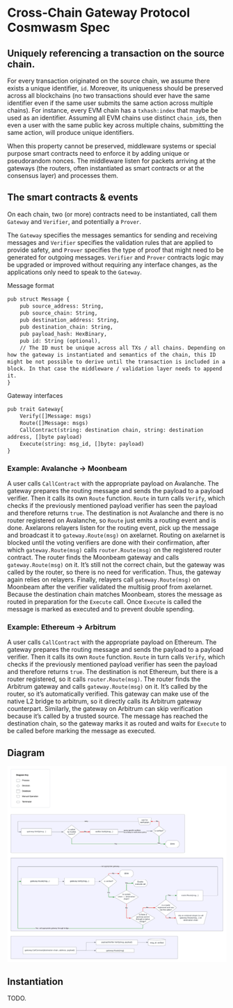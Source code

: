 # Cross-Chain Gateway Protocol Cosmwasm Spec 

## Uniquely referencing a transaction on the source chain.

For every transaction originated on the source chain, we assume there exists a unique identifier, `id`. Moreover, its uniqueness should be preserved across all blockchains (no two transactions should ever have the same identifier even if the same user submits the same action across multiple chains). For instance, every EVM chain has a `txhash:index` that maybe be used as an identifier. Assuming all EVM chains use distinct `chain_id`s, then even a user with the same public key across multiple chains, submitting the same action, will produce unique identifiers.

When this property cannot be preserved, middleware systems or special purpose smart contracts need to enforce it by adding unique or pseudorandom nonces. The middleware listen for packets arriving at the gateways (the routers, often instantiated as smart contracts or at the consensus layer) and processes them. 

## The smart contracts & events

On each chain, two (or more) contracts need to be instantiated, call them `Gateway` and `Verifier`, and potentially a `Prover`. 

The `Gateway` specifies the messages semantics for sending and receiving messages and `Verifier` specifies the validation rules that are applied to provide safety, and `Prover` specifies the type of proof that might need to be generated for outgoing messages. `Verifier` and `Prover` contracts logic may be upgraded or improved without requiring any interface changes, as the applications only need to speak to the `Gateway`.


Message format
```
pub struct Message {
    pub source_address: String,
    pub source_chain: String,
    pub destination_address: String,
    pub destination_chain: String,
    pub payload_hash: HexBinary,
    pub id: String (optional), 
    // The ID must be unique across all TXs / all chains. Depending on how the gateway is instantiated and semantics of the chain, this ID might be not possible to derive until the transaction is included in a block. In that case the middleware / validation layer needs to append it.    
}
```

Gateway interfaces
```
pub trait Gateway{
	Verify([]Message: msgs)
	Route([]Message: msgs)
	CallContract(string: destination chain, string: destination address, []byte payload)
	Execute(string: msg_id, []byte: payload)
}
```

### Example: Avalanche → Moonbeam

A user calls `CallContract` with the appropriate payload on Avalanche. The gateway prepares the routing message and sends the payload to a payload verifier. Then it calls its own `Route` function. `Route` in turn calls `Verify`, which checks if the previously mentioned payload verifier has seen the payload and therefore returns `true`. The destination is not Avalanche and there is no router registered on Avalanche, so `Route` just emits a routing event and is done. Axelarons relayers listen for the routing event, pick up the message and broadcast it to `gateway.Route(msg)` on axelarnet. Routing on axelarnet is blocked until the voting verifiers are done with their confirmation, after which `gateway.Route(msg)` calls `router.Route(msg)` on the registered router contract. The router finds the Moonbeam gateway and calls `gateway.Route(msg)` on it. It’s still not the correct chain, but the gateway was called by the router, so there is no need for verification. Thus, the gateway again relies on relayers. Finally, relayers call `gateway.Route(msg)` on Moonbeam after the verifier validated the multisig proof from axelarnet. Because the destination chain matches Moonbeam, stores the message as routed in preparation for the `Execute` call. Once `Execute` is called the message is marked as executed and to prevent double spending.

### Example: Ethereum → Arbitrum

A user calls `CallContract` with the appropriate payload on Ethereum. The gateway prepares the routing message and sends the payload to a payload verifier. Then it calls its own `Route` function. `Route` in turn calls `Verify`, which checks if the previously mentioned payload verifier has seen the payload and therefore returns `true`. The destination is not Ethereum, but there is a router registered, so it calls `router.Route(msg)`. The router finds the Arbitrum gateway and calls `gateway.Route(msg)` on it. It’s called by the router, so it’s automatically verified. This gateway can make use of the native L2 bridge to arbitrum, so it directly calls its Arbitrum gateway counterpart. Similarly, the gateway on Arbitrum can skip verification because it’s called by a trusted source. The message has reached the destination chain, so the gateway marks it as routed and waits for `Execute` to be called before marking the message as executed.

## Diagram

![routing flow diagram.png](images/routing_flow_diagram.png)

## Instantiation

TODO.
